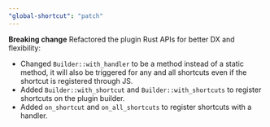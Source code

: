 ```yaml
---
"global-shortcut": "patch"
---
```


**Breaking change** Refactored the plugin Rust APIs for better DX and flexibility:

- Changed `Builder::with_handler` to be a method instead of a static method, it will also be triggered for any and all shortcuts even if the shortcut is registered through JS.
- Added `Builder::with_shortcut` and `Builder::with_shortcuts` to register shortcuts on the plugin builder.
- Added `on_shortcut` and `on_all_shortcuts` to register shortcuts with a handler.
